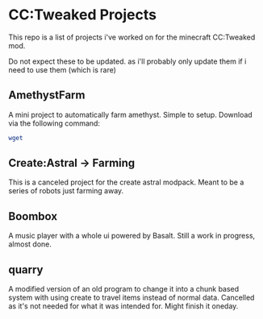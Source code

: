 # CC:Tweaked Projects
This repo is a list of projects i've worked on for the minecraft CC:Tweaked mod.

Do not expect these to be updated. as i'll probably only update them if i need to use them (which is rare)

## AmethystFarm
A mini project to automatically farm amethyst. Simple to setup.
Download via the following command:
```sh
wget 
```

## Create:Astral -> Farming
This is a canceled project for the create astral modpack. Meant to be a series of robots just farming away.

## Boombox
A music player with a whole ui powered by Basalt.
Still a work in progress, almost done.

## quarry
A modified version of an old program to change it into a chunk based system with using create to travel items instead of normal data.
Cancelled as it's not needed for what it was intended for. Might finish it oneday.
